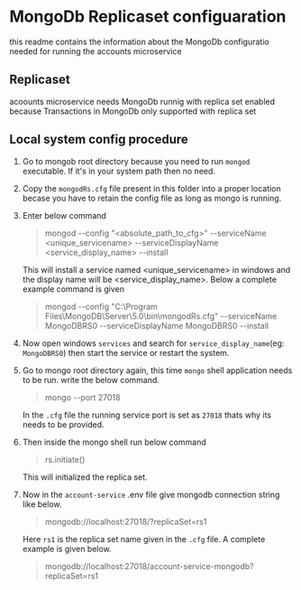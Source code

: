 # MongoDb Replicaset configuaration
this readme contains the information about the MongoDb configuratio needed for running the accounts microservice

## Replicaset
acoounts microservice needs MongoDb runnig with replica set enabled because Transactions in MongoDb only supported with replica set

## Local system config procedure
1. Go to mongob root directory because you need to run `mongod` executable. If it's in your system path then no need.

2. Copy the `mongodRs.cfg` file present in this folder into a proper location becase you have to retain the config file as long as mongo is running.

3. Enter below command

    > mongod --config "<absolute_path_to_cfg>" --serviceName <unique_servicename> --serviceDisplayName <service_display_name> --install

    This will install a service named <unique_servicename> in windows and the display name will be <service_display_name>.
    Below a complete example command is given

    > mongod --config "C:\Program Files\MongoDB\Server\5.0\bin\mongodRs.cfg" --serviceName MongoDBRS0 --serviceDisplayName MongoDBRS0 --install

4. Now open windows `services` and search for `service_display_name`(eg: `MongoDBRS0`) then start the service or restart the system.

5. Go to mongo root directory again, this time `mongo` shell application needs to be run. write the below command.

    > mongo --port 27018

    In the `.cfg` file the running service port is set as `27018` thats why its needs to be provided.

6. Then inside the mongo shell run below command

    > rs.initiate()

    This will initialized the replica set.

7. Now in the `account-service` .env file give mongodb connection string like below.

    > mongodb://localhost:27018/<db-name>?replicaSet=rs1

    Here `rs1` is the replica set name given in the `.cfg` file. A complete example is given below.

    > mongodb://localhost:27018/account-service-mongodb?replicaSet=rs1